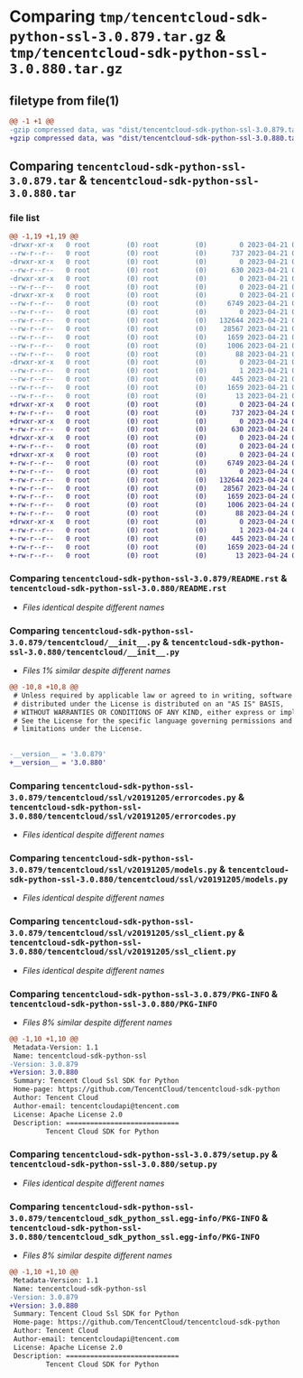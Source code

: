 # Comparing `tmp/tencentcloud-sdk-python-ssl-3.0.879.tar.gz` & `tmp/tencentcloud-sdk-python-ssl-3.0.880.tar.gz`

## filetype from file(1)

```diff
@@ -1 +1 @@
-gzip compressed data, was "dist/tencentcloud-sdk-python-ssl-3.0.879.tar", last modified: Fri Apr 21 00:59:58 2023, max compression
+gzip compressed data, was "dist/tencentcloud-sdk-python-ssl-3.0.880.tar", last modified: Mon Apr 24 03:26:45 2023, max compression
```

## Comparing `tencentcloud-sdk-python-ssl-3.0.879.tar` & `tencentcloud-sdk-python-ssl-3.0.880.tar`

### file list

```diff
@@ -1,19 +1,19 @@
-drwxr-xr-x   0 root         (0) root         (0)        0 2023-04-21 00:59:58.000000 tencentcloud-sdk-python-ssl-3.0.879/
--rw-r--r--   0 root         (0) root         (0)      737 2023-04-21 00:59:58.000000 tencentcloud-sdk-python-ssl-3.0.879/README.rst
-drwxr-xr-x   0 root         (0) root         (0)        0 2023-04-21 00:59:58.000000 tencentcloud-sdk-python-ssl-3.0.879/tencentcloud/
--rw-r--r--   0 root         (0) root         (0)      630 2023-04-21 00:59:58.000000 tencentcloud-sdk-python-ssl-3.0.879/tencentcloud/__init__.py
-drwxr-xr-x   0 root         (0) root         (0)        0 2023-04-21 00:59:58.000000 tencentcloud-sdk-python-ssl-3.0.879/tencentcloud/ssl/
--rw-r--r--   0 root         (0) root         (0)        0 2023-04-21 00:59:58.000000 tencentcloud-sdk-python-ssl-3.0.879/tencentcloud/ssl/__init__.py
-drwxr-xr-x   0 root         (0) root         (0)        0 2023-04-21 00:59:58.000000 tencentcloud-sdk-python-ssl-3.0.879/tencentcloud/ssl/v20191205/
--rw-r--r--   0 root         (0) root         (0)     6749 2023-04-21 00:59:58.000000 tencentcloud-sdk-python-ssl-3.0.879/tencentcloud/ssl/v20191205/errorcodes.py
--rw-r--r--   0 root         (0) root         (0)        0 2023-04-21 00:59:58.000000 tencentcloud-sdk-python-ssl-3.0.879/tencentcloud/ssl/v20191205/__init__.py
--rw-r--r--   0 root         (0) root         (0)   132644 2023-04-21 00:59:58.000000 tencentcloud-sdk-python-ssl-3.0.879/tencentcloud/ssl/v20191205/models.py
--rw-r--r--   0 root         (0) root         (0)    28567 2023-04-21 00:59:58.000000 tencentcloud-sdk-python-ssl-3.0.879/tencentcloud/ssl/v20191205/ssl_client.py
--rw-r--r--   0 root         (0) root         (0)     1659 2023-04-21 00:59:58.000000 tencentcloud-sdk-python-ssl-3.0.879/PKG-INFO
--rw-r--r--   0 root         (0) root         (0)     1006 2023-04-21 00:59:58.000000 tencentcloud-sdk-python-ssl-3.0.879/setup.py
--rw-r--r--   0 root         (0) root         (0)       88 2023-04-21 00:59:58.000000 tencentcloud-sdk-python-ssl-3.0.879/setup.cfg
-drwxr-xr-x   0 root         (0) root         (0)        0 2023-04-21 00:59:58.000000 tencentcloud-sdk-python-ssl-3.0.879/tencentcloud_sdk_python_ssl.egg-info/
--rw-r--r--   0 root         (0) root         (0)        1 2023-04-21 00:59:58.000000 tencentcloud-sdk-python-ssl-3.0.879/tencentcloud_sdk_python_ssl.egg-info/dependency_links.txt
--rw-r--r--   0 root         (0) root         (0)      445 2023-04-21 00:59:58.000000 tencentcloud-sdk-python-ssl-3.0.879/tencentcloud_sdk_python_ssl.egg-info/SOURCES.txt
--rw-r--r--   0 root         (0) root         (0)     1659 2023-04-21 00:59:58.000000 tencentcloud-sdk-python-ssl-3.0.879/tencentcloud_sdk_python_ssl.egg-info/PKG-INFO
--rw-r--r--   0 root         (0) root         (0)       13 2023-04-21 00:59:58.000000 tencentcloud-sdk-python-ssl-3.0.879/tencentcloud_sdk_python_ssl.egg-info/top_level.txt
+drwxr-xr-x   0 root         (0) root         (0)        0 2023-04-24 03:26:45.000000 tencentcloud-sdk-python-ssl-3.0.880/
+-rw-r--r--   0 root         (0) root         (0)      737 2023-04-24 03:26:45.000000 tencentcloud-sdk-python-ssl-3.0.880/README.rst
+drwxr-xr-x   0 root         (0) root         (0)        0 2023-04-24 03:26:45.000000 tencentcloud-sdk-python-ssl-3.0.880/tencentcloud/
+-rw-r--r--   0 root         (0) root         (0)      630 2023-04-24 03:26:45.000000 tencentcloud-sdk-python-ssl-3.0.880/tencentcloud/__init__.py
+drwxr-xr-x   0 root         (0) root         (0)        0 2023-04-24 03:26:45.000000 tencentcloud-sdk-python-ssl-3.0.880/tencentcloud/ssl/
+-rw-r--r--   0 root         (0) root         (0)        0 2023-04-24 03:26:45.000000 tencentcloud-sdk-python-ssl-3.0.880/tencentcloud/ssl/__init__.py
+drwxr-xr-x   0 root         (0) root         (0)        0 2023-04-24 03:26:45.000000 tencentcloud-sdk-python-ssl-3.0.880/tencentcloud/ssl/v20191205/
+-rw-r--r--   0 root         (0) root         (0)     6749 2023-04-24 03:26:45.000000 tencentcloud-sdk-python-ssl-3.0.880/tencentcloud/ssl/v20191205/errorcodes.py
+-rw-r--r--   0 root         (0) root         (0)        0 2023-04-24 03:26:45.000000 tencentcloud-sdk-python-ssl-3.0.880/tencentcloud/ssl/v20191205/__init__.py
+-rw-r--r--   0 root         (0) root         (0)   132644 2023-04-24 03:26:45.000000 tencentcloud-sdk-python-ssl-3.0.880/tencentcloud/ssl/v20191205/models.py
+-rw-r--r--   0 root         (0) root         (0)    28567 2023-04-24 03:26:45.000000 tencentcloud-sdk-python-ssl-3.0.880/tencentcloud/ssl/v20191205/ssl_client.py
+-rw-r--r--   0 root         (0) root         (0)     1659 2023-04-24 03:26:45.000000 tencentcloud-sdk-python-ssl-3.0.880/PKG-INFO
+-rw-r--r--   0 root         (0) root         (0)     1006 2023-04-24 03:26:45.000000 tencentcloud-sdk-python-ssl-3.0.880/setup.py
+-rw-r--r--   0 root         (0) root         (0)       88 2023-04-24 03:26:45.000000 tencentcloud-sdk-python-ssl-3.0.880/setup.cfg
+drwxr-xr-x   0 root         (0) root         (0)        0 2023-04-24 03:26:45.000000 tencentcloud-sdk-python-ssl-3.0.880/tencentcloud_sdk_python_ssl.egg-info/
+-rw-r--r--   0 root         (0) root         (0)        1 2023-04-24 03:26:45.000000 tencentcloud-sdk-python-ssl-3.0.880/tencentcloud_sdk_python_ssl.egg-info/dependency_links.txt
+-rw-r--r--   0 root         (0) root         (0)      445 2023-04-24 03:26:45.000000 tencentcloud-sdk-python-ssl-3.0.880/tencentcloud_sdk_python_ssl.egg-info/SOURCES.txt
+-rw-r--r--   0 root         (0) root         (0)     1659 2023-04-24 03:26:45.000000 tencentcloud-sdk-python-ssl-3.0.880/tencentcloud_sdk_python_ssl.egg-info/PKG-INFO
+-rw-r--r--   0 root         (0) root         (0)       13 2023-04-24 03:26:45.000000 tencentcloud-sdk-python-ssl-3.0.880/tencentcloud_sdk_python_ssl.egg-info/top_level.txt
```

### Comparing `tencentcloud-sdk-python-ssl-3.0.879/README.rst` & `tencentcloud-sdk-python-ssl-3.0.880/README.rst`

 * *Files identical despite different names*

### Comparing `tencentcloud-sdk-python-ssl-3.0.879/tencentcloud/__init__.py` & `tencentcloud-sdk-python-ssl-3.0.880/tencentcloud/__init__.py`

 * *Files 1% similar despite different names*

```diff
@@ -10,8 +10,8 @@
 # Unless required by applicable law or agreed to in writing, software
 # distributed under the License is distributed on an "AS IS" BASIS,
 # WITHOUT WARRANTIES OR CONDITIONS OF ANY KIND, either express or implied.
 # See the License for the specific language governing permissions and
 # limitations under the License.
 
 
-__version__ = '3.0.879'
+__version__ = '3.0.880'
```

### Comparing `tencentcloud-sdk-python-ssl-3.0.879/tencentcloud/ssl/v20191205/errorcodes.py` & `tencentcloud-sdk-python-ssl-3.0.880/tencentcloud/ssl/v20191205/errorcodes.py`

 * *Files identical despite different names*

### Comparing `tencentcloud-sdk-python-ssl-3.0.879/tencentcloud/ssl/v20191205/models.py` & `tencentcloud-sdk-python-ssl-3.0.880/tencentcloud/ssl/v20191205/models.py`

 * *Files identical despite different names*

### Comparing `tencentcloud-sdk-python-ssl-3.0.879/tencentcloud/ssl/v20191205/ssl_client.py` & `tencentcloud-sdk-python-ssl-3.0.880/tencentcloud/ssl/v20191205/ssl_client.py`

 * *Files identical despite different names*

### Comparing `tencentcloud-sdk-python-ssl-3.0.879/PKG-INFO` & `tencentcloud-sdk-python-ssl-3.0.880/PKG-INFO`

 * *Files 8% similar despite different names*

```diff
@@ -1,10 +1,10 @@
 Metadata-Version: 1.1
 Name: tencentcloud-sdk-python-ssl
-Version: 3.0.879
+Version: 3.0.880
 Summary: Tencent Cloud Ssl SDK for Python
 Home-page: https://github.com/TencentCloud/tencentcloud-sdk-python
 Author: Tencent Cloud
 Author-email: tencentcloudapi@tencent.com
 License: Apache License 2.0
 Description: ============================
         Tencent Cloud SDK for Python
```

### Comparing `tencentcloud-sdk-python-ssl-3.0.879/setup.py` & `tencentcloud-sdk-python-ssl-3.0.880/setup.py`

 * *Files identical despite different names*

### Comparing `tencentcloud-sdk-python-ssl-3.0.879/tencentcloud_sdk_python_ssl.egg-info/PKG-INFO` & `tencentcloud-sdk-python-ssl-3.0.880/tencentcloud_sdk_python_ssl.egg-info/PKG-INFO`

 * *Files 8% similar despite different names*

```diff
@@ -1,10 +1,10 @@
 Metadata-Version: 1.1
 Name: tencentcloud-sdk-python-ssl
-Version: 3.0.879
+Version: 3.0.880
 Summary: Tencent Cloud Ssl SDK for Python
 Home-page: https://github.com/TencentCloud/tencentcloud-sdk-python
 Author: Tencent Cloud
 Author-email: tencentcloudapi@tencent.com
 License: Apache License 2.0
 Description: ============================
         Tencent Cloud SDK for Python
```

